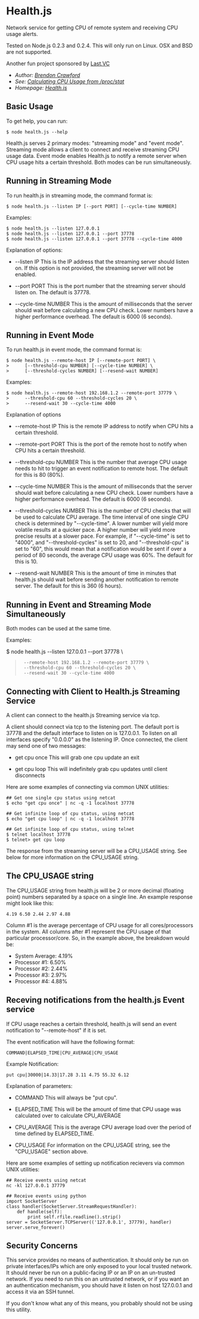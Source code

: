 Health.js
=========

Network service for getting CPU of remote system and receiving CPU
usage alerts.

Tested on Node.js 0.2.3 and 0.2.4. This will only run on Linux.
OSX and BSD are not supported.

Another fun project sponsored by [Last.VC](http://last.vc/)

* *Author: [Brendon Crawford](mailto:brendon@last.vc)*
* *See: [Calculating CPU Usage from /proc/stat](http://colby.id.au/node/39/)*
* *Homepage: [Health.js](https://github.com/last/healthjs)*

Basic Usage
-----------

To get help, you can run:

    $ node health.js --help

Health.js serves 2 primary modes: "streaming mode" and "event mode".
Streaming mode allows a  client to connect and receive streaming CPU usage
data. Event mode enables Health.js to notify a remote server when CPU usage
hits a certain threshold. Both modes can be run simultaneously.

Running in Streaming Mode
-------------------------

To run health.js in streaming mode, the command format is:

    $ node health.js --listen IP [--port PORT] [--cycle-time NUMBER]

Examples:

    $ node health.js --listen 127.0.0.1
    $ node health.js --listen 127.0.0.1 --port 37778
    $ node health.js --listen 127.0.0.1 --port 37778 --cycle-time 4000

Explanation of options:

* --listen IP
    This is the IP address that the streaming server should listen on.
    If this option is not provided, the streaming server will not be
    enabled.

* --port PORT
    This is the port number that the streaming server should listen on.
    The default is 37778.

* --cycle-time NUMBER
    This is the amount of milliseconds that the server should wait
    before calculating a new CPU check. Lower numbers have a higher
    performance overhead. The default is 6000 (6 seconds).

Running in Event Mode
---------------------

To run health.js in event mode, the command format is:

    $ node health.js --remote-host IP [--remote-port PORT] \
    >      [--threshold-cpu NUMBER] [--cycle-time NUMBER] \
    >      [--threshold-cycles NUMBER] [--resend-wait NUMBER] 

Examples:

    $ node health.js --remote-host 192.168.1.2 --remote-port 37779 \
    >      --threshold-cpu 60 --threshold-cycles 20 \
    >      --resend-wait 30 --cycle-time 4000

Explanation of options

* --remote-host IP
    This is the remote IP address to notify when CPU hits a certain threshold.

* --remote-port PORT
    This is the port of the remote host to notify when CPU hits a certain
    threshold.

* --threshold-cpu NUMBER
    This is the number that average CPU usage needs to hit to trigger
    an event notification to remote host. The default for this is 80 (80%).

* --cycle-time NUMBER
    This is the amount of milliseconds that the server should wait
    before calculating a new CPU check. Lower numbers have a higher
    performance overhead. The default is 6000 (6 seconds).

* --threshold-cycles NUMBER
    This is the number of CPU checks that will be used to calculate CPU average.
    The time interval of one single CPU check is determined by "--cycle-time".
    A lower number will yield more volatile results at a quicker pace.
    A higher number will yield more precise results at a slower pace.
    For example, if "--cycle-time" is set to "4000", and "--threshold-cycles" is
    set to 20, and "--threshold-cpu" is set to "60", this would mean that a
    notification would be sent if over a period of 80 seconds, the average CPU
    usage was 60%. The default for this is 10.

* --resend-wait NUMBER
    This is the amount of time in minutes that health.js should wait before sending
    another notification to remote server. The default for this is 360 (6 hours).

Running in Event and Streaming Mode Simultaneously
--------------------------------------------------

Both modes can be used at the same time.

Examples:

  $ node health.js --listen 127.0.0.1 --port 37778 \
  >      --remote-host 192.168.1.2 --remote-port 37779 \
  >      --threshold-cpu 60 --threshold-cycles 20 \
  >      --resend-wait 30 --cycle-time 4000

Connecting with Client to Health.js Streaming Service
-----------------------------------------------------

A client can connect to the health.js Streaming service via tcp.

A client should connect via tcp to the listening port. The default
port is 37778 and the default interface to listen on is 127.0.0.1. To listen
on all interfaces specify "0.0.0.0" as the listening IP. Once connected, the
client may send one of two messages:

* get cpu once
  This will grab one cpu update an exit

* get cpu loop
  This will indefinitely grab cpu updates until client disconnects

Here are some examples of connecting via common UNIX utilities:

    ## Get one single cpu status using netcat
    $ echo "get cpu once" | nc -q -1 localhost 37778

    ## Get infinite loop of cpu status, using netcat
    $ echo "get cpu loop" | nc -q -1 localhost 37778

    ## Get infinite loop of cpu status, using telnet
    $ telnet localhost 37778
    $ telnet> get cpu loop

The response from the streaming server will be a CPU_USAGE string. See
below for more information on the CPU_USAGE string.

The CPU_USAGE string
--------------------

The CPU_USAGE string from health.js will be 2 or more decimal (floating point)
numbers separated by a space on a single line. An example response
might look like this:

    4.19 6.50 2.44 2.97 4.88

Column #1 is the average percentage of CPU usage for all cores/processors
in the system. All columns after #1 represent the CPU usage of that
particular processor/core. So, in the example above, the breakdown would be:

* System Average: 4.19%
* Processor #1: 6.50%
* Processor #2: 2.44%
* Processor #3: 2.97%
* Processor #4: 4.88%

Receving notifications from the health.js Event service
-------------------------------------------------------

If CPU usage reaches a certain threshold, health.js will send an event
notification to "--remote-host" if it is set.

The event notification will have the following format:

    COMMAND|ELAPSED_TIME|CPU_AVERAGE|CPU_USAGE

Example Notification:

    put cpu|30000|14.33|17.28 3.11 4.75 55.32 6.12

Explanation of parameters:

* COMMAND
  This will always be "put cpu".

* ELAPSED_TIME
  This will be the amount of time that CPU usage was calculated over
  to calculate CPU_AVERAGE

* CPU_AVERAGE
  This is the average CPU average load over the period of time defined by
  ELAPSED_TIME.

* CPU_USAGE
  For information on the CPU_USAGE string, see the "CPU_USAGE" section above.

Here are some examples of setting up notification recievers via
common UNIX utilities:

    ## Receive events using netcat
    nc -kl 127.0.0.1 37779

    ## Receive events using python
    import SocketServer
    class handler(SocketServer.StreamRequestHandler):
        def handle(self):
            print self.rfile.readline().strip()
    server = SocketServer.TCPServer(('127.0.0.1', 37779), handler)
    server.serve_forever()

Security Concerns
-----------------

This service provides no means of authentication. It should only be
run on private interfaces/IPs which are only exposed to your local trusted
network. It should never be run on a public-facing IP or an IP on an un-trusted
network. If you need to run this on an untrusted network, or if you want an
an authentication mechanism, you should have it listen on  host 127.0.0.1 and access it
via an SSH tunnel.

If you don't know what any of this means, you probably should not be using
this utility.



